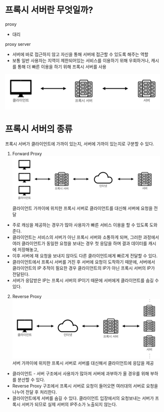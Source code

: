 # 프록시 서버란 무엇일까?

proxy 
- 대리

proxy server 
- 서버에 바로 접근하지 않고 자신을 통해 서버에 접근할 수 있도록 해주는 역할
- 보통 일반 사용자는 지역이 제한되어있는 서비스를 이용하기 위해 우회하거나, 캐시를 통해 더 빠른 이용을 하기 위해 프록시 서버를 사용

![img.png](../../images/프록시서버/img.png)

# 프록시 서버의 종류
프록시 서버가 클라이언트에 가까이 있는지, 서버에 가까이 있는지로 구분할 수 있다.

1. Forward Proxy
![img_1.png](../../images/프록시서버/img_1.png)
클라이언트 가까이에 위치한 프록시 서버로 클라이언트를 대신해 서버에 요청을 전달
- 주로 캐싱을 제공하는 경우가 많아 사용자가 빠른 서비스 이용을 할 수 있도록 도와준다.
- 클라이언트는 서비스의 서버가 아닌 프록시 서버와 소통하게 되며, 그러한 과정에서 여러 클라이언트가 동일한 요청을 보내는 경우 첫 응답을 하며 결과 데이터를 캐시에 저장해놓고, 
- 이후 서버에 재 요청을 보내지 않아도 다른 클라이언트에게 빠르게 전달할 수 있다.
- 클라이언트에서 프록시 서버를 거친 후 서버에 요청이 도착하기 때문에, 서버에서 클라이언트의 IP 추적이 필요한 경우 클라이언트의 IP가 아닌 프록시 서버의 IP가 전달된다. 
- 서버가 응답받은 IP는 프록시 서버의 IP이기 때문에 서버에게 클라이언트를 숨길 수 있다.

2. Reverse Proxy 
![img_2.png](../../images/프록시서버/img_2.png)
서버 가까이에 위치한 프록시 서버로 서버를 대신해서 클라이언트에 응답을 제공
- 클라이언트 - 서버 구조에서 사용자가 많아져 서버에 과부하가 올 경우를 위해 부하를 분산할 수 있다. 
- Reverse Proxy 구조에서 프록시 서버로 요청이 들어오면 여러대의 서버로 요청을 나누어 전달 후 처리한다.
- 클라이언트에게 서버를 숨길 수 있다.
클라이언트 입장에서의 요청보내는 서버가 프록시 서버가 되므로 실제 서버의 IP주소가 노출되지 않는다.